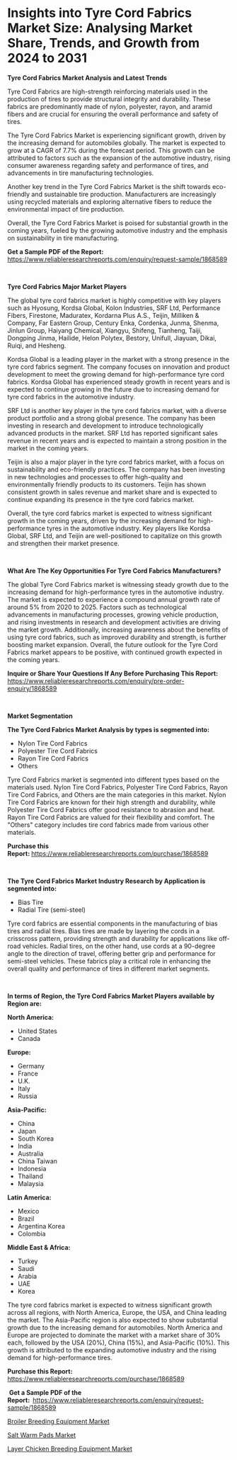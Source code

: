 <p><h1>Insights into Tyre Cord Fabrics Market Size: Analysing Market Share, Trends, and Growth from 2024 to 2031</h1></p><p><strong>Tyre Cord Fabrics Market Analysis and Latest Trends</strong></p>
<p><p>Tyre Cord Fabrics are high-strength reinforcing materials used in the production of tires to provide structural integrity and durability. These fabrics are predominantly made of nylon, polyester, rayon, and aramid fibers and are crucial for ensuring the overall performance and safety of tires.</p><p>The Tyre Cord Fabrics Market is experiencing significant growth, driven by the increasing demand for automobiles globally. The market is expected to grow at a CAGR of 7.7% during the forecast period. This growth can be attributed to factors such as the expansion of the automotive industry, rising consumer awareness regarding safety and performance of tires, and advancements in tire manufacturing technologies.</p><p>Another key trend in the Tyre Cord Fabrics Market is the shift towards eco-friendly and sustainable tire production. Manufacturers are increasingly using recycled materials and exploring alternative fibers to reduce the environmental impact of tire production.</p><p>Overall, the Tyre Cord Fabrics Market is poised for substantial growth in the coming years, fueled by the growing automotive industry and the emphasis on sustainability in tire manufacturing.</p></p>
<p><strong>Get a Sample PDF of the Report:&nbsp;</strong> <a href="https://www.reliableresearchreports.com/enquiry/request-sample/1868589">https://www.reliableresearchreports.com/enquiry/request-sample/1868589</a></p>
<p>&nbsp;</p>
<p><strong>Tyre Cord Fabrics Major Market Players</strong></p>
<p><p>The global tyre cord fabrics market is highly competitive with key players such as Hyosung, Kordsa Global, Kolon Industries, SRF Ltd, Performance Fibers, Firestone, Maduratex, Kordarna Plus A.S., Teijin, Milliken & Company, Far Eastern Group, Century Enka, Cordenka, Junma, Shenma, Jinlun Group, Haiyang Chemical, Xiangyu, Shifeng, Tianheng, Taiji, Dongping Jinma, Hailide, Helon Polytex, Bestory, Unifull, Jiayuan, Dikai, Ruiqi, and Hesheng.</p><p>Kordsa Global is a leading player in the market with a strong presence in the tyre cord fabrics segment. The company focuses on innovation and product development to meet the growing demand for high-performance tyre cord fabrics. Kordsa Global has experienced steady growth in recent years and is expected to continue growing in the future due to increasing demand for tyre cord fabrics in the automotive industry.</p><p>SRF Ltd is another key player in the tyre cord fabrics market, with a diverse product portfolio and a strong global presence. The company has been investing in research and development to introduce technologically advanced products in the market. SRF Ltd has reported significant sales revenue in recent years and is expected to maintain a strong position in the market in the coming years.</p><p>Teijin is also a major player in the tyre cord fabrics market, with a focus on sustainability and eco-friendly practices. The company has been investing in new technologies and processes to offer high-quality and environmentally friendly products to its customers. Teijin has shown consistent growth in sales revenue and market share and is expected to continue expanding its presence in the tyre cord fabrics market. </p><p>Overall, the tyre cord fabrics market is expected to witness significant growth in the coming years, driven by the increasing demand for high-performance tyres in the automotive industry. Key players like Kordsa Global, SRF Ltd, and Teijin are well-positioned to capitalize on this growth and strengthen their market presence.</p></p>
<p>&nbsp;</p>
<p><strong>What Are The Key Opportunities For Tyre Cord Fabrics Manufacturers?</strong></p>
<p><p>The global Tyre Cord Fabrics market is witnessing steady growth due to the increasing demand for high-performance tyres in the automotive industry. The market is expected to experience a compound annual growth rate of around 5% from 2020 to 2025. Factors such as technological advancements in manufacturing processes, growing vehicle production, and rising investments in research and development activities are driving the market growth. Additionally, increasing awareness about the benefits of using tyre cord fabrics, such as improved durability and strength, is further boosting market expansion. Overall, the future outlook for the Tyre Cord Fabrics market appears to be positive, with continued growth expected in the coming years.</p></p>
<p><strong>Inquire or Share Your Questions If Any Before Purchasing This Report:</strong> <a href="https://www.reliableresearchreports.com/enquiry/pre-order-enquiry/1868589">https://www.reliableresearchreports.com/enquiry/pre-order-enquiry/1868589</a></p>
<p>&nbsp;</p>
<p><strong>Market Segmentation</strong></p>
<p><strong>The Tyre Cord Fabrics Market Analysis by types is segmented into:</strong></p>
<p><ul><li>Nylon Tire Cord Fabrics</li><li>Polyester Tire Cord Fabrics</li><li>Rayon Tire Cord Fabrics</li><li>Others</li></ul></p>
<p><p>Tyre Cord Fabrics market is segmented into different types based on the materials used. Nylon Tire Cord Fabrics, Polyester Tire Cord Fabrics, Rayon Tire Cord Fabrics, and Others are the main categories in this market. Nylon Tire Cord Fabrics are known for their high strength and durability, while Polyester Tire Cord Fabrics offer good resistance to abrasion and heat. Rayon Tire Cord Fabrics are valued for their flexibility and comfort. The "Others" category includes tire cord fabrics made from various other materials.</p></p>
<p><strong>Purchase this Report:&nbsp;</strong><a href="https://www.reliableresearchreports.com/purchase/1868589">https://www.reliableresearchreports.com/purchase/1868589</a></p>
<p>&nbsp;</p>
<p><strong>The Tyre Cord Fabrics Market Industry Research by Application is segmented into:</strong></p>
<p><ul><li>Bias Tire</li><li>Radial Tire (semi-steel)</li></ul></p>
<p><p>Tyre cord fabrics are essential components in the manufacturing of bias tires and radial tires. Bias tires are made by layering the cords in a crisscross pattern, providing strength and durability for applications like off-road vehicles. Radial tires, on the other hand, use cords at a 90-degree angle to the direction of travel, offering better grip and performance for semi-steel vehicles. These fabrics play a critical role in enhancing the overall quality and performance of tires in different market segments.</p></p>
<p>&nbsp;</p>
<p><strong>In terms of Region, the Tyre Cord Fabrics Market Players available by Region are:</strong></p>
<p>
    <p> <strong> North America: </strong>
        <ul>
            <li>United States</li>
            <li>Canada</li>
        </ul>
        </p> 
    <p> <strong> Europe: </strong>
        <ul>
            <li>Germany</li>
            <li>France</li>
            <li>U.K.</li>
            <li>Italy</li>
            <li>Russia</li>
        </ul>
        </p> 
    <p> <strong> Asia-Pacific: </strong>
        <ul>
            <li>China</li>
            <li>Japan</li>
            <li>South Korea</li>
            <li>India</li>
            <li>Australia</li>
            <li>China Taiwan</li>
            <li>Indonesia</li>
            <li>Thailand</li>
            <li>Malaysia</li>
        </ul>
        </p> 
    <p> <strong> Latin America: </strong>
        <ul>
            <li>Mexico</li>
            <li>Brazil</li>
            <li>Argentina Korea</li>
            <li>Colombia</li>
        </ul>
        </p> 
    <p> <strong> Middle East & Africa: </strong>
        <ul>
            <li>Turkey</li>
            <li>Saudi</li>
            <li>Arabia</li>
            <li>UAE</li>
            <li>Korea</li>
        </ul>
    </p>
    </p>
<p><p>The tyre cord fabrics market is expected to witness significant growth across all regions, with North America, Europe, the USA, and China leading the market. The Asia-Pacific region is also expected to show substantial growth due to the increasing demand for automobiles. North America and Europe are projected to dominate the market with a market share of 30% each, followed by the USA (20%), China (15%), and Asia-Pacific (10%). This growth is attributed to the expanding automotive industry and the rising demand for high-performance tires.</p></p>
<p><strong>Purchase this Report: </strong><a href="https://www.reliableresearchreports.com/purchase/1868589">https://www.reliableresearchreports.com/purchase/1868589</a></p>
<p>&nbsp;<strong>Get a Sample PDF of the Report:&nbsp;&nbsp;</strong><a href="https://www.reliableresearchreports.com/enquiry/request-sample/1868589">https://www.reliableresearchreports.com/enquiry/request-sample/1868589</a></p>
<p><strong></strong></p>
<p><p><a href="https://view.publitas.com/reportprime-1/broiler-breeding-equipment-market-centers-on-aspects-such-as-market-growth-market-share-market-opportunity-and-projected-forecasts-spanning-from-2023-to-2030/">Broiler Breeding Equipment Market</a></p><p><a href="https://view.publitas.com/reportprime-1/salt-warm-pads-market-analysis-examines-its-scope-on-growth-opportunities-and-forecasted-trends-spanning-from-2023-to-2030/">Salt Warm Pads Market</a></p><p><a href="https://view.publitas.com/reportprime-1/layer-chicken-breeding-equipment-market-size-growing-and-forecasted-for-period-from-2023-2030-and-provides-complete-market-analysis-of-this-market/">Layer Chicken Breeding Equipment Market</a></p></p>